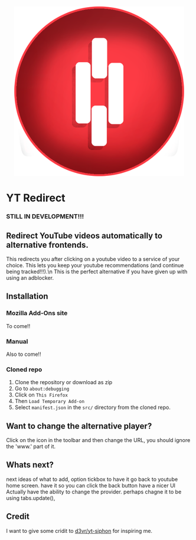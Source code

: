 <p align="center">
  <img width="460" src="src/icons/redr-512.png" alt="YT Redirect Logo">
</p>

# YT Redirect
### STILL IN DEVELOPMENT!!!
## Redirect YouTube videos automatically to alternative frontends.

This redirects you after clicking on a youtube video to a service of your choice. This lets you keep your youtube recommendations (and continue being tracked!!!).\n
This is the perfect alternative if you have given up with using an adblocker.

## Installation

### Mozilla Add-Ons site
To come!! 

### Manual
Also to come!!

### Cloned repo
1. Clone the repository or download as zip
2. Go to `about:debugging`
3. Click on `This Firefox`
4. Then `Load Temporary Add-on`
5. Select `manifest.json` in the `src/` directory from the cloned repo.

## Want to change the alternative player?
Click on the icon in the toolbar and then change the URL, you should ignore the 'www.' part of it.  

## Whats next? 
next ideas of what to add, option tickbox to have it go back to youtube home screen.
have it so you can click the back button
have a nicer UI
Actually have the ability to change the provider. 
perhaps chagne it to be using tabs.update(), 

## Credit
I want to give some cridit to [d3vr/yt-siphon](https://github.com/d3vr/yt-siphon) for inspiring me.
